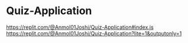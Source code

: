 # Quiz-Application
https://replit.com/@Anmol01Joshi/Quiz-Application#index.js
https://replit.com/@Anmol01Joshi/Quiz-Application?lite=1&outputonly=1
